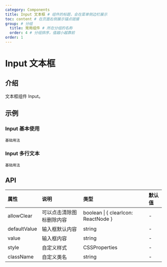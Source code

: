 ```yaml
---
category: Components
title: Input 文本框 # 组件的标题，会在菜单侧边栏展示
toc: content # 在页面右侧展示锚点链接
group: # 分组
  title: 常用组件 # 所在分组的名称
  order: 4 # 分组排序，值越小越靠前
order: 1    
---
```


# Input 文本框

## 介绍

文本框组件 Input。

## 示例 


### Input 基本使用
<!-- 可以通过code加载示例代码，dumi会帮我们做解析 -->

<code src="./demo/Input.tsx">基础用法</code>

### Input 多行文本
<code src="./demo/TextArea.tsx">基础用法</code>

## API

<!-- 会生成API表格 -->
| 属性 | 说明 |类型 | 默认值 |
| :---- | :---------------------- | :-------- | :---- |
| allowClear | 可以点击清除图标删除内容 | boolean \| { clearIcon: ReactNode } |  -  |
| defaultValue | 输入框默认内容 | string | - |
| value | 输入框内容 | string | - |
| style | 自定义样式 | CSSProperties | - |
| className | 自定义类名 | 	string | - |


